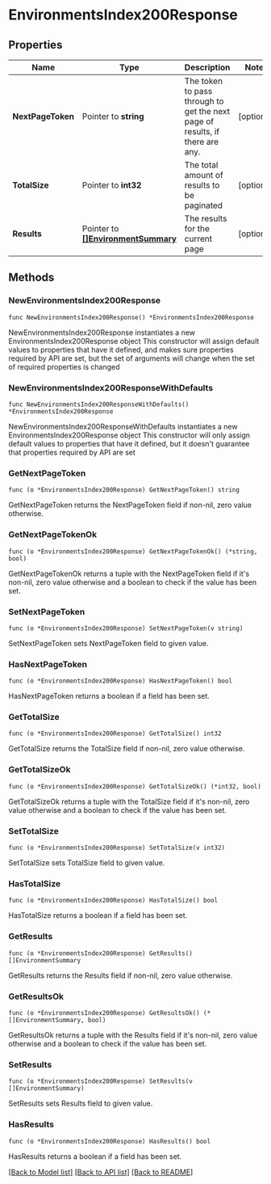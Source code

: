 # EnvironmentsIndex200Response

## Properties

Name | Type | Description | Notes
------------ | ------------- | ------------- | -------------
**NextPageToken** | Pointer to **string** | The token to pass through to get the next page of results, if there are any. | [optional] 
**TotalSize** | Pointer to **int32** | The total amount of results to be paginated | [optional] 
**Results** | Pointer to [**[]EnvironmentSummary**](EnvironmentSummary.md) | The results for the current page | [optional] 

## Methods

### NewEnvironmentsIndex200Response

`func NewEnvironmentsIndex200Response() *EnvironmentsIndex200Response`

NewEnvironmentsIndex200Response instantiates a new EnvironmentsIndex200Response object
This constructor will assign default values to properties that have it defined,
and makes sure properties required by API are set, but the set of arguments
will change when the set of required properties is changed

### NewEnvironmentsIndex200ResponseWithDefaults

`func NewEnvironmentsIndex200ResponseWithDefaults() *EnvironmentsIndex200Response`

NewEnvironmentsIndex200ResponseWithDefaults instantiates a new EnvironmentsIndex200Response object
This constructor will only assign default values to properties that have it defined,
but it doesn't guarantee that properties required by API are set

### GetNextPageToken

`func (o *EnvironmentsIndex200Response) GetNextPageToken() string`

GetNextPageToken returns the NextPageToken field if non-nil, zero value otherwise.

### GetNextPageTokenOk

`func (o *EnvironmentsIndex200Response) GetNextPageTokenOk() (*string, bool)`

GetNextPageTokenOk returns a tuple with the NextPageToken field if it's non-nil, zero value otherwise
and a boolean to check if the value has been set.

### SetNextPageToken

`func (o *EnvironmentsIndex200Response) SetNextPageToken(v string)`

SetNextPageToken sets NextPageToken field to given value.

### HasNextPageToken

`func (o *EnvironmentsIndex200Response) HasNextPageToken() bool`

HasNextPageToken returns a boolean if a field has been set.

### GetTotalSize

`func (o *EnvironmentsIndex200Response) GetTotalSize() int32`

GetTotalSize returns the TotalSize field if non-nil, zero value otherwise.

### GetTotalSizeOk

`func (o *EnvironmentsIndex200Response) GetTotalSizeOk() (*int32, bool)`

GetTotalSizeOk returns a tuple with the TotalSize field if it's non-nil, zero value otherwise
and a boolean to check if the value has been set.

### SetTotalSize

`func (o *EnvironmentsIndex200Response) SetTotalSize(v int32)`

SetTotalSize sets TotalSize field to given value.

### HasTotalSize

`func (o *EnvironmentsIndex200Response) HasTotalSize() bool`

HasTotalSize returns a boolean if a field has been set.

### GetResults

`func (o *EnvironmentsIndex200Response) GetResults() []EnvironmentSummary`

GetResults returns the Results field if non-nil, zero value otherwise.

### GetResultsOk

`func (o *EnvironmentsIndex200Response) GetResultsOk() (*[]EnvironmentSummary, bool)`

GetResultsOk returns a tuple with the Results field if it's non-nil, zero value otherwise
and a boolean to check if the value has been set.

### SetResults

`func (o *EnvironmentsIndex200Response) SetResults(v []EnvironmentSummary)`

SetResults sets Results field to given value.

### HasResults

`func (o *EnvironmentsIndex200Response) HasResults() bool`

HasResults returns a boolean if a field has been set.


[[Back to Model list]](../README.md#documentation-for-models) [[Back to API list]](../README.md#documentation-for-api-endpoints) [[Back to README]](../README.md)


